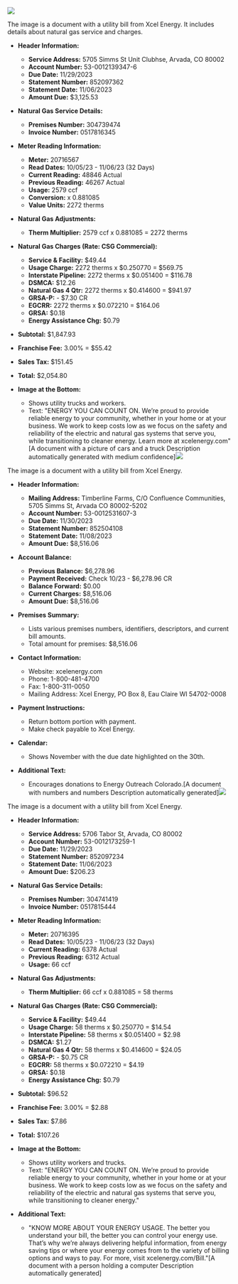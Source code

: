 ![](images/img-0.jpeg)

The image is a document with a utility bill from Xcel Energy. It includes details about natural gas service and charges. 

- **Header Information:**
  - **Service Address:** 5705 Simms St Unit Clubhse, Arvada, CO 80002
  - **Account Number:** 53-0012139347-6
  - **Due Date:** 11/29/2023
  - **Statement Number:** 852097362
  - **Statement Date:** 11/06/2023
  - **Amount Due:** $3,125.53

- **Natural Gas Service Details:**
  - **Premises Number:** 304739474
  - **Invoice Number:** 0517816345

- **Meter Reading Information:**
  - **Meter:** 20716567
  - **Read Dates:** 10/05/23 - 11/06/23 (32 Days)
  - **Current Reading:** 48846 Actual
  - **Previous Reading:** 46267 Actual
  - **Usage:** 2579 ccf
  - **Conversion:** x 0.881085
  - **Value Units:** 2272 therms

- **Natural Gas Adjustments:**
  - **Therm Multiplier:** 2579 ccf x 0.881085 = 2272 therms

- **Natural Gas Charges (Rate: CSG Commercial):**
  - **Service & Facility:** $49.44
  - **Usage Charge:** 2272 therms x $0.250770 = $569.75
  - **Interstate Pipeline:** 2272 therms x $0.051400 = $116.78
  - **DSMCA:** $12.26
  - **Natural Gas 4 Qtr:** 2272 therms x $0.414600 = $941.97
  - **GRSA-P:** - $7.30 CR
  - **EGCRR:** 2272 therms x $0.072210 = $164.06
  - **GRSA:** $0.18
  - **Energy Assistance Chg:** $0.79

- **Subtotal:** $1,847.93
- **Franchise Fee:** 3.00% = $55.42
- **Sales Tax:** $151.45
- **Total:** $2,054.80

- **Image at the Bottom:**
  - Shows utility trucks and workers.
  - Text: "ENERGY YOU CAN COUNT ON. We’re proud to provide reliable energy to your community, whether in your home or at your business. We work to keep costs low as we focus on the safety and reliability of the electric and natural gas systems that serve you, while transitioning to cleaner energy. Learn more at xcelenergy.com"[A document with a picture of cars and a truck Description automatically generated with medium confidence]![](images/img-1.jpeg)

The image is a document with a utility bill from Xcel Energy.

- **Header Information:**
  - **Mailing Address:** Timberline Farms, C/O Confluence Communities, 5705 Simms St, Arvada CO 80002-5202
  - **Account Number:** 53-0012531607-3
  - **Due Date:** 11/30/2023
  - **Statement Number:** 852504108
  - **Statement Date:** 11/08/2023
  - **Amount Due:** $8,516.06

- **Account Balance:**
  - **Previous Balance:** $6,278.96
  - **Payment Received:** Check 10/23 - $6,278.96 CR
  - **Balance Forward:** $0.00
  - **Current Charges:** $8,516.06
  - **Amount Due:** $8,516.06

- **Premises Summary:**
  - Lists various premises numbers, identifiers, descriptors, and current bill amounts.
  - Total amount for premises: $8,516.06

- **Contact Information:**
  - Website: xcelenergy.com
  - Phone: 1-800-481-4700
  - Fax: 1-800-311-0050
  - Mailing Address: Xcel Energy, PO Box 8, Eau Claire WI 54702-0008

- **Payment Instructions:**
  - Return bottom portion with payment.
  - Make check payable to Xcel Energy.

- **Calendar:**
  - Shows November with the due date highlighted on the 30th.

- **Additional Text:**
  - Encourages donations to Energy Outreach Colorado.[A document with numbers and numbers Description automatically generated]![](images/img-2.jpeg)

The image is a document with a utility bill from Xcel Energy.

- **Header Information:**
  - **Service Address:** 5706 Tabor St, Arvada, CO 80002
  - **Account Number:** 53-0012173259-1
  - **Due Date:** 11/29/2023
  - **Statement Number:** 852097234
  - **Statement Date:** 11/06/2023
  - **Amount Due:** $206.23

- **Natural Gas Service Details:**
  - **Premises Number:** 304741419
  - **Invoice Number:** 0517815444

- **Meter Reading Information:**
  - **Meter:** 20716395
  - **Read Dates:** 10/05/23 - 11/06/23 (32 Days)
  - **Current Reading:** 6378 Actual
  - **Previous Reading:** 6312 Actual
  - **Usage:** 66 ccf

- **Natural Gas Adjustments:**
  - **Therm Multiplier:** 66 ccf x 0.881085 = 58 therms

- **Natural Gas Charges (Rate: CSG Commercial):**
  - **Service & Facility:** $49.44
  - **Usage Charge:** 58 therms x $0.250770 = $14.54
  - **Interstate Pipeline:** 58 therms x $0.051400 = $2.98
  - **DSMCA:** $1.27
  - **Natural Gas 4 Qtr:** 58 therms x $0.414600 = $24.05
  - **GRSA-P:** - $0.75 CR
  - **EGCRR:** 58 therms x $0.072210 = $4.19
  - **GRSA:** $0.18
  - **Energy Assistance Chg:** $0.79

- **Subtotal:** $96.52
- **Franchise Fee:** 3.00% = $2.88
- **Sales Tax:** $7.86
- **Total:** $107.26

- **Image at the Bottom:**
  - Shows utility workers and trucks.
  - Text: "ENERGY YOU CAN COUNT ON. We’re proud to provide reliable energy to your community, whether in your home or at your business. We work to keep costs low as we focus on the safety and reliability of the electric and natural gas systems that serve you, while transitioning to cleaner energy." 

- **Additional Text:**
  - "KNOW MORE ABOUT YOUR ENERGY USAGE. The better you understand your bill, the better you can control your energy use. That’s why we’re always delivering helpful information, from energy saving tips or where your energy comes from to the variety of billing options and ways to pay. For more, visit xcelenergy.com/Bill."[A document with a person holding a computer Description automatically generated]
